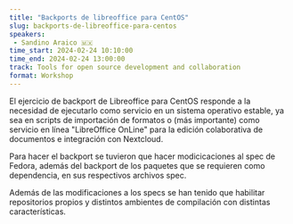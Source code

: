 ```yaml
---
title: "Backports de libreoffice para CentOS"
slug: backports-de-libreoffice-para-centos
speakers:
 - Sandino Araico 🇲🇽
time_start: 2024-02-24 10:10:00
time_end: 2024-02-24 13:00:00
track: Tools for open source development and collaboration
format: Workshop
---
```


El ejercicio de backport de Libreoffice para CentOS responde a la necesidad de ejecutarlo como servicio en un sistema operativo estable, ya sea en scripts de importación de formatos o (más importante) como servicio en línea "LibreOffice OnLine" para la edición colaborativa de documentos e integración con Nextcloud.
 
 Para hacer el backport se tuvieron que hacer modicicaciones al spec de Fedora, además del backport de los paquetes que se requieren como dependencia, en sus respectivos archivos spec.
 
 Además de las modificaciones a los specs se han tenido que habilitar repositorios propios y distintos ambientes de compilación con distintas características.